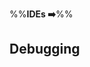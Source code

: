 <link rel="stylesheet" href="{{baseUrl}}/css/textbook.css">

<div class="website-content">

%%**IDEs :arrow_right:**%%

## Debugging

<div id="main">

<include src="what/embed.md" />

</div>

</div>
